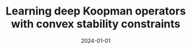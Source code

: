 ---
title: "Learning deep Koopman operators with convex stability constraints"
collection: publications
category: conferences
permalink: /publication/2024-01-01-Learning-deep-Koopman-operators-with-convex-stability-constraints
date: 2024-01-01
venue: 'In the proceedings of arXiv preprint arXiv:2404.15978'
paperurl: 'https://arxiv.org/pdf/2404.15978'
citation: ' Marc Mitjans,  Liangting Wu,  Roberto Tron, &quot;Learning deep Koopman operators with convex stability constraints.&quot; In the proceedings of arXiv preprint arXiv:2404.15978, 2024.'
---
